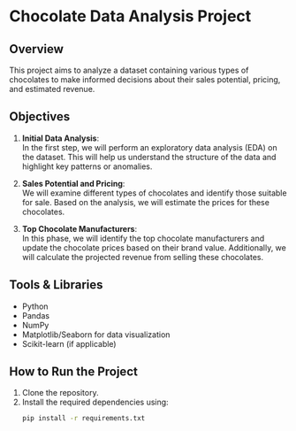 # Chocolate Data Analysis Project

## Overview
This project aims to analyze a dataset containing various types of chocolates to make informed decisions about their sales potential, pricing, and estimated revenue.

## Objectives
1. **Initial Data Analysis**:  
   In the first step, we will perform an exploratory data analysis (EDA) on the dataset. This will help us understand the structure of the data and highlight key patterns or anomalies.

2. **Sales Potential and Pricing**:  
   We will examine different types of chocolates and identify those suitable for sale. Based on the analysis, we will estimate the prices for these chocolates.

3. **Top Chocolate Manufacturers**:  
   In this phase, we will identify the top chocolate manufacturers and update the chocolate prices based on their brand value. Additionally, we will calculate the projected revenue from selling these chocolates.

## Tools & Libraries
- Python
- Pandas
- NumPy
- Matplotlib/Seaborn for data visualization
- Scikit-learn (if applicable)

## How to Run the Project
1. Clone the repository.
2. Install the required dependencies using:
   ```bash
   pip install -r requirements.txt
